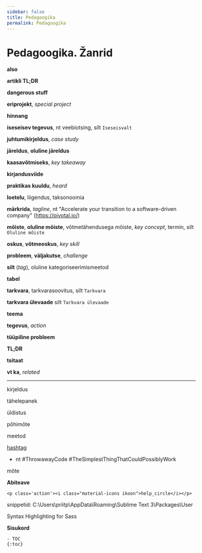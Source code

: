 ```yaml
---
sidebar: false
title: Pedagoogika
permalink: Pedagoogika
---
```


# Pedagoogika. Žanrid

__also__

__artikli TL;DR__

__dangerous stuff__

__eriprojekt__, _special project_

__hinnang__

__iseseisev tegevus__, nt veebiotsing, silt `Iseseisvalt`

__juhtumikirjeldus__, _case study_

__järeldus__, __oluline järeldus__

__kaasavõtmiseks__, _key takeaway_

__kirjandusviide__

__praktikas kuuldu__, _heard_

__loetelu__, liigendus, taksonoomia

__märkrida__, _tagline_, nt "Accelerate your transition to a software-driven company" (https://pivotal.io/) 

__mõiste__, __oluline mõiste__, võtmetähendusega mõiste, _key concept_, termin, silt `Oluline mõiste`

__oskus__, __võtmeoskus__, _key skill_

__probleem__, __väljakutse__, _challenge_

__silt__ (_tag_), oluline kategoriseerimismeetod

__tabel__

__tarkvara__, tarkvarasoovitus, silt `Tarkvara`

__tarkvara ülevaade__ silt `Tarkvara ülevaade`

__teema__

__tegevus__, _action_

__tüüpiline probleem__

__TL;DR__

__tsitaat__

__vt ka__, _related_

- - -

kirjeldus

tähelepanek

üldistus

põhimõte

meetod

[hashtag](https://en.wikipedia.org/wiki/Hashtag)
  - nt #ThrowawayCode #TheSimplestThingThatCouldPossiblyWork

mõte

__Abiteave__

```
<p class='action'><i class="material-icons ikoon">help_circle</i></p>
```

snippetid: C:\Users\priitp\AppData\Roaming\Sublime Text 3\Packages\User

Syntax Highlighting for Sass

__Sisukord__

```
- TOC
{:toc}
```
